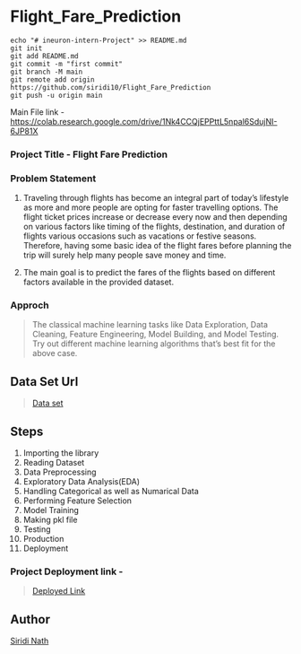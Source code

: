 # Flight_Fare_Prediction
```
echo "# ineuron-intern-Project" >> README.md
git init
git add README.md
git commit -m "first commit"
git branch -M main
git remote add origin https://github.com/siridi10/Flight_Fare_Prediction
git push -u origin main
```

Main File link - https://colab.research.google.com/drive/1Nk4CCQjEPPttL5npal6SdujNI-6JP81X 

### Project Title - Flight Fare Prediction

### Problem Statement
1. Traveling through flights has become an integral part of today’s lifestyle as more and more people are opting for faster travelling options. The flight ticket prices increase or decrease every now and then depending on various factors like timing of the flights, destination, and duration of flights various occasions such as vacations or festive seasons. Therefore, having some basic idea of the flight fares before planning the trip will surely help many people save money and time.

2. The main goal is to predict the fares of the flights based on different factors available in the provided dataset.

### Approch
> The classical machine learning tasks like Data Exploration, Data Cleaning, Feature Engineering, Model Building, and Model Testing. Try out different machine learning algorithms that’s best fit for the above case.

## Data Set Url
> [Data set](https://www.kaggle.com/nikhilmittal/flight-fare-prediction-mh)


## Steps
1. Importing the library
2. Reading Dataset
3. Data Preprocessing
4. Exploratory Data Analysis(EDA)
5. Handling Categorical as well as Numarical Data
6. Performing Feature Selection
7. Model Training
8. Making pkl file
9. Testing
10. Production
11. Deployment

### Project Deployment link - 
> [Deployed Link](https://flightfarepredictusingml.herokuapp.com/)

## Author
[Siridi Nath](https://github.com/siridi10)
